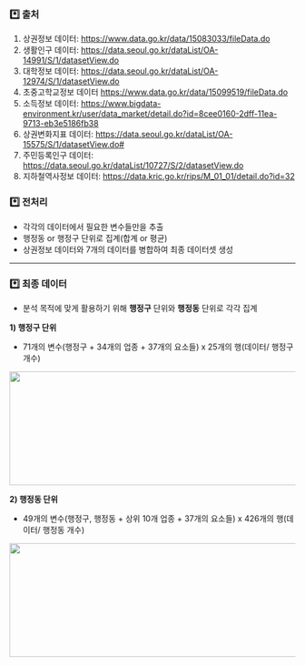 ### ***️⃣ 출처**
1. 상권정보 데이터: https://www.data.go.kr/data/15083033/fileData.do
2. 생활인구 데이터: https://data.seoul.go.kr/dataList/OA-14991/S/1/datasetView.do
3. 대학정보 데이터: https://data.seoul.go.kr/dataList/OA-12974/S/1/datasetView.do
4. 초중고학교정보 데이터 https://www.data.go.kr/data/15099519/fileData.do
5. 소득정보 데이터: https://www.bigdata-environment.kr/user/data_market/detail.do?id=8cee0160-2dff-11ea-9713-eb3e5186fb38
6. 상권변화지표 데이터: https://data.seoul.go.kr/dataList/OA-15575/S/1/datasetView.do#
7. 주민등록인구 데이터: https://data.seoul.go.kr/dataList/10727/S/2/datasetView.do
8. 지하철역사정보 데이터: https://data.kric.go.kr/rips/M_01_01/detail.do?id=32

### ***️⃣ 전처리**
- 각각의 데이터에서 필요한 변수들만을 추출
- 행정동 or 행정구 단위로 집계(합계 or 평균)
- 상권정보 데이터와 7개의 데이터를 병합하여 최종 데이터셋 생성

----------------------------------------------------------------------
### ***️⃣ 최종 데이터**
- 분석 목적에 맞게 활용하기 위해 **행정구** 단위와 **행정동** 단위로 각각 집계  

**1) 행정구 단위**  
  - 71개의 변수(행정구 + 34개의 업종 + 37개의 요소들) x 25개의 행(데이터/ 행정구 개수)  
  <img src = "https://user-images.githubusercontent.com/98953721/219932638-9b10c62c-3624-4d95-befe-89f755f010c4.png" width = 750 height = 200>  
  
**2) 행정동 단위**   
  - 49개의 변수(행정구, 행정동 + 상위 10개 업종 + 37개의 요소들) x 426개의 행(데이터/ 행정동 개수)
  <img src = "https://user-images.githubusercontent.com/98953721/219932704-383a1feb-38e5-423a-9c75-41b2e69cf201.png" width = 750 height = 200>
